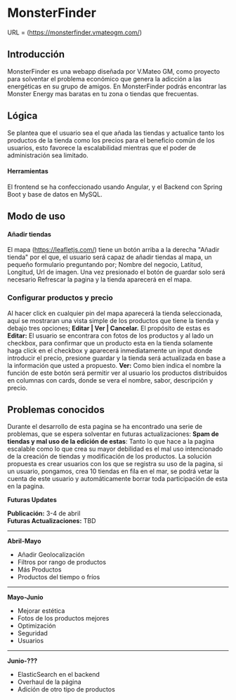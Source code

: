 # MonsterFinder
URL = (https://monsterfinder.vmateogm.com/) 

## Introducción
MonsterFinder es una webapp diseñada por V.Mateo GM, como proyecto para solventar el
problema económico que genera la adicción a las energéticas en su grupo de amigos. En
MonsterFinder podrás encontrar las Monster Energy mas baratas en tu zona o tiendas que
frecuentas.


## Lógica
Se plantea que el usuario sea el que añada las tiendas y actualice tanto los productos de
la tienda como los precios para el beneficio común de los usuarios, esto favorece la
escalabilidad mientras que el poder de administración sea limitado.


#### Herramientas
El frontend se ha confeccionado usando Angular, y el Backend con Spring Boot y base de
datos en MySQL.


## Modo de uso

#### Añadir tiendas
El mapa (https://leafletjs.com/) tiene un botón arriba a la derecha "Añadir tienda" por el
que, el usuario será capaz de añadir tiendas al mapa, un pequeño formulario preguntando
por; Nombre del negocio, Latitud, Longitud, Url de imagen. Una vez presionado el botón de
guardar solo será necesario Refrescar la pagina y la tienda aparecerá en el mapa.

### Configurar productos y precio
Al hacer click en cualquier pin del mapa aparecerá la tienda seleccionada, aquí se
mostraran una vista simple de los productos que tiene la tienda y debajo tres opciones;
**Editar | Ver | Cancelar.** El propósito de estas es **Editar:** El usuario se encontrara con fotos
de los productos y al lado un checkbox, para confirmar que un producto esta en la tienda
solamente haga click en el checkbox y aparecerá inmediatamente un input donde
introducir el precio, presione guardar y la tienda será actualizada en base a la información
que usted a propuesto. **Ver:** Como bien indica el nombre la función de este botón será
permitir ver al usuario los productos distribuidos en columnas con cards, donde se vera el
nombre, sabor, descripción y precio.

## Problemas conocidos
Durante el desarrollo de esta pagina se ha encontrado una serie de problemas, que se
espera solventar en futuras actualizaciones: **Spam de tiendas y mal uso de la edición
de estas**: Tanto lo que hace a la pagina escalable como lo que crea su mayor debilidad es
el mal uso intencionado de la creación de tiendas y modificación de los productos. La
solución propuesta es crear usuarios con los que se registra su uso de la pagina, si un
usuario, pongamos, crea 10 tiendas en fila en el mar, se podrá vetar la cuenta de este
usuario y automáticamente borrar toda participación de esta en la pagina.




**Futuras Updates**

**Publicación:** 3-4 de abril  
**Futuras Actualizaciones:** TBD  

---

**Abril-Mayo**  
- Añadir Geolocalización  
- Filtros por rango de productos  
- Más Productos  
- Productos del tiempo o fríos  

---

**Mayo-Junio**  
- Mejorar estética  
- Fotos de los productos mejores  
- Optimización  
- Seguridad  
- Usuarios  

---

**Junio-???**  
- ElasticSearch en el backend  
- Overhaul de la página  
- Adición de otro tipo de productos  
